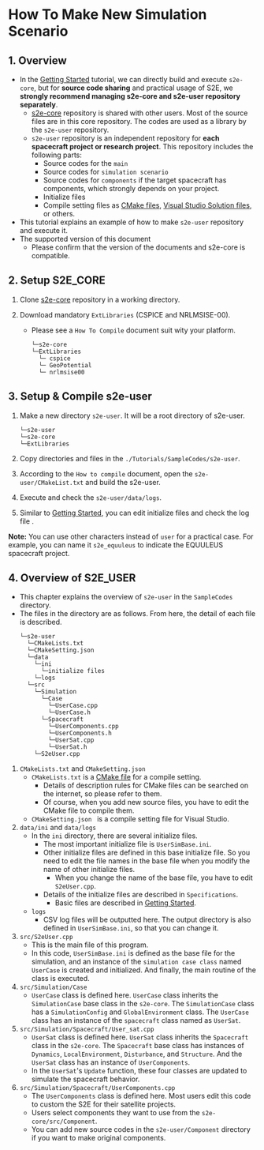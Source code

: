 # How To Make New Simulation Scenario

## 1.  Overview

- In the [Getting Started](./GettingStarted.md) tutorial, we can directly build and execute `s2e-core`, but for **source code sharing** and practical usage of S2E, we **strongly recommend managing s2e-core and s2e-user repository separately**.
  - [s2e-core](https://github.com/ut-issl/s2e-core) repository is shared with other users. Most of the source files are in this core repository. The codes are used as a library by the `s2e-user` repository.
  - `s2e-user` repository is an independent repository  for **each spacecraft project or research project**. This repository includes the following parts:
    - Source codes for the `main`
    - Source codes for `simulation scenario`
    - Source codes for `components` if the target spacecraft has components, which strongly depends on your project.
    - Initialize files
    - Compile setting files as [CMake files](https://cmake.org/), [Visual Studio Solution files](https://visualstudio.microsoft.com/downloads/), or others. 
- This tutorial explains an example of how to make `s2e-user` repository and execute it.   
- The supported version of this document
  - Please confirm that the version of the documents and s2e-core is compatible.


## 2. Setup S2E_CORE

1. Clone [s2e-core](https://github.com/ut-issl/s2e-core) repository in a working directory.

2. Download mandatory `ExtLibraries` (CSPICE and NRLMSISE-00).
   - Please see a `How To Compile` document suit wity your platform.
     ```
     └─s2e-core  
     └─ExtLibraries  
       └─ cspice
       └─ GeoPotential 
       └─ nrlmsise00
     ```


## 3. Setup & Compile s2e-user

1. Make a new directory `s2e-user`. It will be a root directory of s2e-user.
   ```
   └─s2e-user  
   └─s2e-core  
   └─ExtLibraries  
   ```

2. Copy directories and files in the `./Tutorials/SampleCodes/s2e-user`.

3. According to the `How to compile` document, open the `s2e-user/CMakeList.txt` and build the s2e-user.

4. Execute and check the `s2e-user/data/logs`.

5. Similar to [Getting Started](./GettingStarted.md), you can edit initialize files and check the log file .

**Note:** You can use other characters instead of `user` for a practical case.  For example, you can name it `s2e_equuleus` to indicate the EQUULEUS spacecraft project. 


## 4.  Overview of S2E_USER

- This chapter explains the overview of `s2e-user` in the `SampleCodes` directory.
- The files in the directory are as follows. From here, the detail of each file is described.
  ```
  └─s2e-user 
    └─CMakeLists.txt  
    └─CMakeSetting.json  
    └─data  
      └─ini  
        └─initialize files
      └─logs
    └─src  
      └─Simulation
        └─Case
          └─UserCase.cpp
          └─UserCase.h
        └─Spacecraft
          └─UserComponents.cpp  
          └─UserComponents.h  
          └─UserSat.cpp  
          └─UserSat.h  
      └─S2eUser.cpp  
  ```
1. `CMakeLists.txt` and `CMakeSetting.json`
   - `CMakeLists.txt` is a [CMake file](https://cmake.org/) for a compile setting.
     - Details of description rules for CMake files can be searched on the internet, so please refer to them.
     - Of course, when you add new source files, you have to edit the CMake file to compile them.
   - `CMakeSetting.json ` is a compile setting file for Visual Studio.
2. `data/ini` and `data/logs`
   - In the `ini` directory, there are several initialize files.
     - The most important initialize file is `UserSimBase.ini`.
     - Other initialize files are defined in this base initialize file. So you need to edit the file names in the base file when you modify the name of other initialize files.
       - When you change the name of the base file, you have to edit `S2eUser.cpp`.
     - Details of the initialize files are described in `Specifications`.
       - Basic files are described in [Getting Started](./GettingStarted.md).
   - `logs`
     - CSV log files will be outputted here. The output directory is also defined in `UserSimBase.ini`, so that you can change it.
3. `src/S2eUser.cpp`
   - This is the main file of this program.
   - In this code, `UserSimBase.ini` is defined as the base file for the simulation, and an instance of the `simulation case class` named `UserCase` is created and initialized. And finally, the main routine of the class is executed.
4. `src/Simulation/Case`
   - `UserCase` class is defined here. `UserCase` class inherits the `SimulationCase` base class in the `s2e-core`. The `SimulationCase` class has a `SimulationConfig` and `GlobalEnvironment` class. The `UserCase` class has an instance of the `spacecraft` class named as `UserSat`.
5. `src/Simulation/Spacecraft/User_sat.cpp `
   - `UserSat` class is defined here. `UserSat` class inherits the `Spacecraft` class in the `s2e-core`. The `Spacecraft` base class has instances of `Dynamics`, `LocalEnvironment`, `Disturbance`, and `Structure`. And the `UserSat` class has an instance of `UserComponents`.
   - In the `UserSat`'s `Update` function, these four classes are updated to simulate the spacecraft behavior.
6. `src/Simulation/Spacecraft/UserComponents.cpp`
   - The `UserComponents` class is defined here. Most users edit this code to custom the S2E for their satellite projects.
   - Users select components they want to use from the `s2e-core/src/Component`.
   - You can add new source codes in the `s2e-user/Component` directory if you want to make original components.
